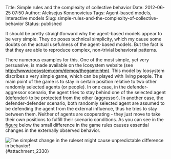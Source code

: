 Title: Simple rules and the complexity of collective behavior
Date: 2012-06-25 07:50
Author: Aleksejus Kononovicius
Tags: Agent-based models, Interactive models
Slug: simple-rules-and-the-complexity-of-collective-behavior
Status: published

It
should be pretty straightforward why the agent-based models appear to be
very simple. They do poses technical simplicity, which my cause some
doubts on the actual usefulness of the agent-based models. But the fact
is that they are able to reproduce complex, non-trivial behavioral
patterns.<!--more-->

There numerous examples for this. One of the most simple, yet very
persuasive, is made available on the Icosystem website (see
<del>http://www.icosystem.com/demos/thegame.htm</del>). This model by Icosystem
discribes a very simple game, which can be played with living people.
The main point of the game is to stay in certain position relative to
two other randomly selected agents (or people). In one case, in the
defender-aggressor scenario, the agent tries to stay behind one of the
selected agent (defender) to be protected from the other (aggressor). In
another case, the defender-defender scenario, both randomly selected
agent are assumed to be defending the agent from the external influence,
thus he tries to stay between them. Neither of agents are cooperating -
they just move to take their own positions to fulfill their scenario
conditions. As you can see in the [figure](#attachment_2330) below the small
difference in the game rules causes essential changes in the externally
observed behavior.

![The simplest change in the ruleset might cause unpredictable difference in
behavior!]({static}/uploads/2012/simple-rules-interaction-graph.png){#attachment_2330} 
